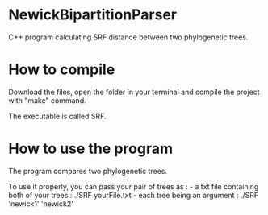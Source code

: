 # NewickBipartitionParser
C++ program calculating SRF distance between two phylogenetic trees.

# How to compile

Download the files, open the folder in your terminal and compile the project with "make" command.

The executable is called SRF.

# How to use the program
The program compares two phylogenetic trees.

To use it properly, you can pass your pair of trees as :
    - a txt file containing both of your trees : ./SRF yourFile.txt
    - each tree being an argument : ./SRF 'newick1' 'newick2'
